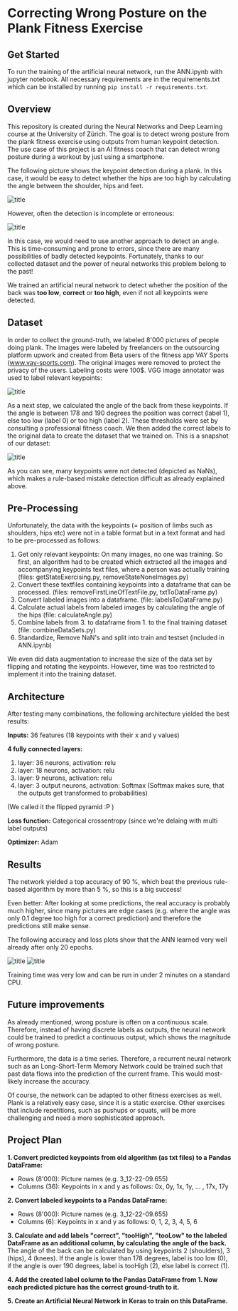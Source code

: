 # Correcting Wrong Posture on the Plank Fitness Exercise

## Get Started

To run the training of the artificial neural network, run the ANN.ipynb with jupyter notebook. All necessary requirements are in the requirements.txt which can be installed by running `pip install -r requirements.txt`.

## Overview
This repository is created during the Neural Networks and Deep Learning course at the University of Zürich.
The goal is to detect wrong posture from the plank fitness exercise using outputs from human keypoint detection.
The use case of this project is an AI fitness coach that can detect wrong posture during a workout by just using a smartphone.

The following picture shows the keypoint detection during a plank. In this case, it would be easy to detect whether the hips are too high by calculating the angle between the shoulder, hips and feet.

![title](images/19-17-24.187.humans.jpeg)

However, often the detection is incomplete or erroneous: 

![title](images/14-37-42.747.humans.jpeg)

In this case, we would need to use another approach to detect an angle. This is time-consuming and prone to errors, since there are many possibilities of badly detected keypoints. Fortunately, thanks to our collected dataset and the power of neural networks this problem belong to the past!

We trained an artificial neural network to detect whether the position of the back was **too low**, **correct** or **too high**, even if not all keypoints were detected.

## Dataset

In order to collect the ground-truth, we labeled 8'000 pictures of people doing plank. The images were labeled by freelancers on the outsourcing platform upwork and created from Beta users of the fitness app VAY Sports (www.vay-sports.com). The original images were removed to protect the privacy of the users. Labeling costs were 100$.
VGG image annotator was used to label relevant keypoints:

![title](images/plankAnnotation.gif)



As a next step, we calculated the angle of the back from these keypoints. If the angle is between 178 and 190 degrees the position was correct (label 1), else too low (label 0) or too high (label 2). These thresholds were set by consulting a professional fitness coach.
We then added the correct labels to the original data to create the dataset that we trained on. This is a snapshot of our dataset:

![title](images/table.png)


As you can see, many keypoints were not detected (depicted as NaNs), which makes a rule-based mistake detection difficult as already explained above.


## Pre-Processing

Unfortunately, the data with the keypoints (= position of limbs such as shoulders, hips etc) were not in a table format but in a text format and had to be pre-processed as follows:
1. Get only relevant keypoints: On many images, no one was training. So first, an algorithm had to be created which extracted all the images and accompanying keypoints text files, where a person was actually training (files: getStateExercising.py, removeStateNoneImages.py)
2. Convert these textfiles containing keypoints into a dataframe that can be processed. (files: removeFirstLineOfTextFile.py, txtToDataFrame.py)
3. Convert labeled images into a dataframe. (file: labelsToDataFrame.py)
4. Calculate actual labels from labeled images by calculating the angle of the hips (file: calculateAngle.py)
5. Combine labels from 3. to dataframe from 1. to the final training dataset (file: combineDataSets.py)
6. Standardize, Remove NaN's and split into train and testset (included in ANN.ipynb)

We even did data augmentation to increase the size of the data set by flipping and rotating the keypoints. However, time was too restricted to implement it into the training dataset.

## Architecture

After testing many combinations, the following architecture yielded the best results: 

**Inputs:** 
36 features (18 keypoints with their x and y values)

**4 fully connected layers:**
1. layer: 36 neurons, activation: relu
2. layer: 18 neurons, activation: relu
3. layer: 9 neurons, activation: relu
4. layer: 3 output neurons, activation: Softmax (Softmax makes sure, that the outputs get transformed to probabilities)

(We called it the flipped pyramid :P )

**Loss function:**
Categorical crossentropy (since we're delaing with multi label outputs)

**Optimizer:** 
Adam


## Results

The network yielded a top accuracy of 90 %, which beat the previous rule-based algorithm by more than 5 %, so this is a big success!

Even better: After looking at some predictions, the real accuracy is probably much higher, since many pictures are edge cases (e.g. where the angle was only 0.1 degree too high for a correct prediction) and therefore the predictions still make sense.

The following accuracy and loss plots show that the ANN learned very well already after only 20 epochs.

![title](images/accuracyGraph.png)
![title](images/lossGraph.png)

Training time was very low and can be run in under 2 minutes on a standard CPU.

## Future improvements

As already mentioned, wrong posture is often on a continuous scale. Therefore, instead of having discrete labels as outputs, the 
neural network could be trained to predict a continuous output, which shows the magnitude of wrong posture.

Furthermore, the data is a time series. Therefore, a recurrent neural network such as an Long-Short-Term Memory Network could be trained such that
past data flows into the prediction of the current frame. This would most-likely increase the accuracy.

Of course, the network can be adapted to other fitness exercises as well. Plank is a relatively easy case, since it is a static exercise. 
Other exercises that include repetitions, such as pushups or squats, will be more challenging and need a more sophisticated approach.

## Project Plan

**1. Convert predicted keypoints from old algorithm (as txt files) to a Pandas DataFrame:**
- Rows (8'000): Picture names (e.g. 3_12-22-09.655)
- Columns (36): Keypoints in x and y as follows: 0x, 0y, 1x, 1y, ... , 17x, 17y


**2. Convert labeled keypoints to a Pandas DataFrame:**
- Rows (8'000): Picture names (e.g. 3_12-22-09.655)
- Columns (6): Keypoints in x and y as follows: 0, 1, 2, 3, 4, 5, 6


**3. Calculate and add labels "correct", "tooHigh", "tooLow" to the labeled DataFrame as an additional column, by calculating the angle of the back.**
The angle of the back can be calculated by using keypoints 2 (shoulders), 3 (hips), 4 (knees). If the angle is lower than 178 degrees, label is too low (0),
if the angle is over 190 degrees, label is tooHigh (2), else label is correct (1).

**4. Add the created label column to the Pandas DataFrame from 1. Now each predicted picture has the correct ground-truth to it.**

**5. Create an Artificial Neural Network in Keras to train on this DataFrame.**
